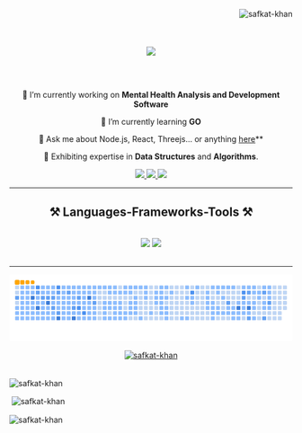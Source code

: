 <p align="right"> <img src="https://komarev.com/ghpvc/?username=safkat-khan&label=Profile%20views&color=0e75b6&style=flat" alt="safkat-khan" /> </p>


<h1 align="center">
    <img src="https://readme-typing-svg.herokuapp.com/?font=Righteous&size=35&center=true&vCenter=true&width=500&height=70&duration=4000&lines=Hi+There!+👋;+I'm+Safkat+Khan;" />
</h1>

<h3 align="center">

</h3>

<br/>

<div align="center">
 
 🔭 I’m currently working on **Mental Health Analysis and Development Software**
 
 🌱 I’m currently learning **GO**

 💬 Ask me about Node.js, React, Threejs... or anything [here](https://github.com/Safkat-Khan/Safkat-Khan/issues)**

 🚀 Exhibiting expertise in **Data Structures** and **Algorithms**.


 </div>
 
<div align="center"> 
  <a href="mailto:Safkatkhan420@gmail.com">
    <img src="https://img.shields.io/badge/Gmail-333333?style=for-the-badge&logo=gmail&logoColor=red" />
  </a>
  <a href="https://www.linkedin.com/in/safkat-khan-20a2aa244/" target="_blank">
    <img src="https://img.shields.io/badge/LinkedIn-0077B5?style=for-the-badge&logo=linkedin&logoColor=white" target="_blank" />
  </a>
  <a href="https://github.com/Safkat-Khan" target="_blank">
     <img src="https://img.shields.io/badge/Portfolio-FF5722?style=for-the-badge&logo=todoist&logoColor=white" target="_blank" /> 
     <!-- sqlite, safari, google-chrome are other good icon options -->
  </a>
</div>

 <hr/>
 
<h2 align="center">⚒️ Languages-Frameworks-Tools ⚒️</h2>
<br/>
<div align="center">
    <img src="https://skillicons.dev/icons?i=react,bootstrap,html,css,vscode,github,figma,tailwind,git,vite" />
    <img src="https://skillicons.dev/icons?i=nodejs,c,cpp,java,python,javascript,typescript,express,firebase,mongodb,nextjs,mysql,threejs" /><br>
</div>

<br/>
<hr/>

![snake gif](https://github.com/Safkat-Khan/Safkat-Khan/blob/output/github-contribution-grid-snake.gif)


<p align="center"> <a href="https://github.com/ryo-ma/github-profile-trophy"><img src="https://github-profile-trophy.vercel.app/?username=safkat-khan&theme=flat" alt="safkat-khan" /></a> </p>

<p></br><img align="center" src="https://github-readme-stats.vercel.app/api/top-langs?username=safkat-khan&show_icons=true&locale=en&layout=compact" alt="safkat-khan" /></p>
<p>&nbsp;<img align="center" src="https://github-readme-stats.vercel.app/api?username=safkat-khan&show_icons=true&locale=en" alt="safkat-khan" /></p>
<p><img align="center" src="https://github-readme-streak-stats.herokuapp.com?user=safkat-khan&theme=gruvbox" alt="safkat-khan" /></p>
</body>
</html>


